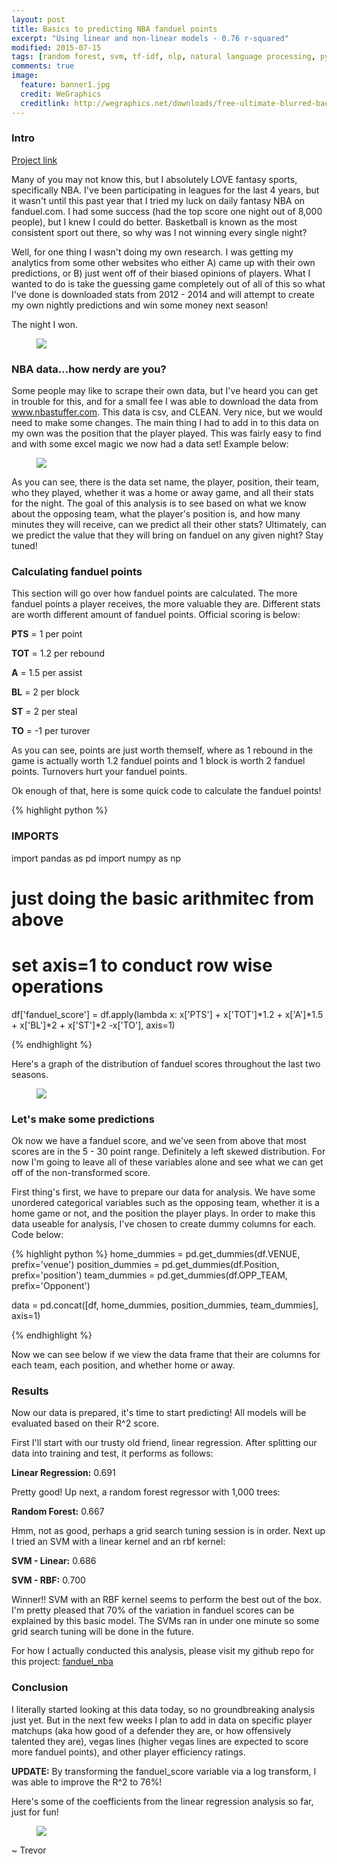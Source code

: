 ```yaml
---
layout: post
title: Basics to predicting NBA fanduel points
excerpt: "Using linear and non-linear models - 0.76 r-squared"
modified: 2015-07-15
tags: [random forest, svm, tf-idf, nlp, natural language processing, python, statistics, metis]
comments: true
image:
  feature: banner1.jpg
  credit: WeGraphics
  creditlink: http://wegraphics.net/downloads/free-ultimate-blurred-background-pack/
---
```

### Intro
[Project link][1]


Many of you may not know this, but I absolutely LOVE fantasy sports, specifically NBA.  I've been participating in leagues for the last 4 years, but it wasn't until this past year that I tried my luck on daily fantasy NBA on fanduel.com.  I had some success (had the top score one night out of 8,000 people), but I knew I could do better.  Basketball is known as the most consistent sport out there, so why was I not winning every single night?

Well, for one thing I wasn't doing my own research.  I was getting my analytics from some other websites who either A) came up with their own predictions, or B) just went off of their biased opinions of players.  What I wanted to do is take the guessing game completely out of all of this so what I've done is downloaded stats from 2012 - 2014 and will attempt to create my own nightly predictions and win some money next season!

The night I won.

<figure>
  <a href="/images/IMG_5876.PNG"><img style="display:block; margin: 0 auto;" src="/images/IMG_5876.PNG"></a>
</figure>



### NBA data...how nerdy are you?
Some people may like to scrape their own data, but I've heard you can get in trouble for this, and for a small fee I was able to download the data from www.nbastuffer.com.  This data is csv, and CLEAN.  Very nice, but we would need to make some changes.  The main thing I had to add in to this data on my own was the position that the player played.  This was fairly easy to find and with some excel magic we now had a data set!  Example below:

<figure>
  <a href="/images/fanduel_post1_1.png"><img style="display:block; margin: 0 auto;" src="/images/fanduel_post1_1.png"></a>
</figure>

As you can see, there is the data set name, the player, position, their team, who they played, whether it was a home or away game, and all their stats for the night. The goal of this analysis is to see based on what we know about the opposing team, what the player's position is, and how many minutes they will receive, can we predict all their other stats?  Ultimately, can we predict the value that they will bring on fanduel on any given night? Stay tuned!

### Calculating fanduel points
This section will go over how fanduel points are calculated.  The more fanduel points a player receives, the more valuable they are.  Different stats are worth different amount of fanduel points.  Official scoring is below:

**PTS** = 1 per point

**TOT** = 1.2 per rebound

**A** = 1.5 per assist

**BL** = 2 per block

**ST** = 2 per steal

**TO** = -1 per turover

As you can see, points are just worth themself, where as 1 rebound in the game is actually worth 1.2 fanduel points and 1 block is worth 2 fanduel points.  Turnovers hurt your fanduel points.

Ok enough of that, here is some quick code to calculate the fanduel points!


{% highlight python %}
### IMPORTS ###
import pandas as pd
import numpy as np

# just doing the basic arithmitec from above
# set axis=1 to conduct row wise operations
df['fanduel_score'] = df.apply(lambda x: x['PTS'] + x['TOT']*1.2 + x['A']*1.5 + x['BL']*2 + x['ST']*2 -x['TO'], axis=1)

{% endhighlight %}

Here's a graph of the distribution of fanduel scores throughout the last two seasons.

<figure>
  <a href="/images/fanduel_post1_2.png"><img style="display:block; margin: 0 auto;" src="/images/fanduel_post1_2.png"></a>
</figure>

### Let's make some predictions
Ok now we have a fanduel score, and we've seen from above that most scores are in the 5 - 30 point range.  Definitely a left skewed distribution.  For now I'm going to leave all of these variables alone and see what we can get off of the non-transformed score.

First thing's first, we have to prepare our data for analysis.  We have some unordered categorical variables such as the opposing team, whether it is a home game or not, and the position the player plays.  In order to make this data useable for analysis, I've chosen to create dummy columns for each.  Code below:


{% highlight python %}
home_dummies = pd.get_dummies(df.VENUE, prefix='venue')
position_dummies = pd.get_dummies(df.Position, prefix='position')
team_dummies = pd.get_dummies(df.OPP_TEAM, prefix='Opponent')

data = pd.concat([df, home_dummies, position_dummies, team_dummies], axis=1)

{% endhighlight %}

Now we can see below if we view the data frame that their are columns for each team, each position, and whether home or away.


### Results
Now our data is prepared, it's time to start predicting!  All models will be evaluated based on their R^2 score.

First I'll start with our trusty old friend, linear regression.  After splitting our data into training and test, it performs as follows:

**Linear Regression:**  0.691

Pretty good!  Up next, a random forest regressor with 1,000 trees:

**Random Forest:**  0.667

Hmm, not as good, perhaps a grid search tuning session is in order.  Next up I tried an SVM with a linear kernel and an rbf kernel:

**SVM - Linear:** 0.686

**SVM - RBF:**  0.700

Winner!! SVM with an RBF kernel seems to perform the best out of the box.  I'm pretty pleased that 70% of the variation in fanduel scores can be explained by this basic model.  The SVMs ran in under one minute so some grid search tuning will be done in the future.

For how I actually conducted this analysis, please visit my github repo for this project:  [fanduel_nba][1]

### Conclusion
I literally started looking at this data today, so no groundbreaking analysis just yet.  But in the next few weeks I plan to add in data on specific player matchups (aka how good of a defender they are, or how offensively talented they are), vegas lines (higher vegas lines are expected to score more fanduel points), and other player efficiency ratings.

**UPDATE:** By transforming the fanduel_score variable via a log transform, I was able to improve the R^2 to 76%!

Here's some of the coefficients from the linear regression analysis so far, just for fun!

<figure>
  <a href="/images/fanduel_post1_3.png"><img style="display:block; margin: 0 auto;" src="/images/fanduel_post1_3.png"></a>
</figure>

~ Trevor

[1]: https://github.com/trevor-smith/fanduel_nba
[2]: https://radimrehurek.com/gensim/
[3]: http://scikit-learn.org/stable/modules/generated/sklearn.manifold.TSNE.html
[4]: http://scikit-learn.org/stable/modules/generated/sklearn.metrics.silhouette_score.html#sklearn.metrics.silhouette_score
[5]: https://twitter.com/bo_p
[6]: https://twitter.com/planarrowspace
